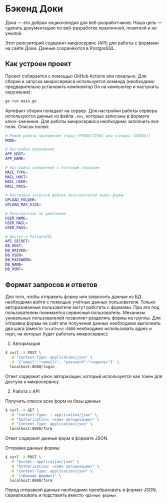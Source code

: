 # Бэкенд Доки

Дока — это добрая энциклопедия для веб-разработчиков. Наша цель — сделать документацию по веб-разработке практичной, понятной и не унылой.

Этот репозиторий содержит микросервис (API) для работы с формами на сайте Доки. Данные сохраняются в PostgreSQL.

## Как устроен проект

Проект собирается с помощью GitHub Actions или локально. Для сборки и запуска микросервиса используется команда (необходимо предварительно установить компилятор Go на компьютер и настроить окружение):

```bash
go run main.go
```

Артефакт сборки попадает на сервер. Для настройки работы сервера используются данные из файла `.env`, которые записаны в формате ключ-значение. Для работы микросервиса необходимо заполнить все поля. Список полей:

```bash
# Режим работы приложения (прод (PRODUCTION) или отладка (DEBUG))
MODE=

# Настройки приложения
APP_HOST=
APP_NAME=

# Настройка соединения с почтовым сервером
MAIL_TYPE=
MAIL_HOST=
MAIL_USER=
MAIL_PASS=

# Настройки загрузки файлов пользователей через форму
UPLOAD_FOLDER=
UPLOAD_MAX_SIZE=

# Пользователь по умолчанию
USER_NAME=
USER_MAIL=
USER_PASS=

# Доступ к PostgreSQL
API_SECRET=
DB_HOST=
DB_DRIVER=
DB_USER=
DB_PASSWORD=
DB_NAME=
DB_PORT=
```

## Формат запросов и ответов

Для того, чтобы отправить форму или запросить данные из БД необходимо войти с помощью учётных данных пользователя. Только авторизованные пользователи могут работать с формами. При это под пользователем понимается сервисный пользователь. Механизм уникальных пользователей позволяет разделять формы на группы. Для отправки формы на сайт или получения данных необходимо выполнить два шага (вместо `localhost:8080` необходимо использовать адрес и порт, на которых будет работать микросервис):

1. Авторизация

```bash
$ curl -X POST \
  -H "Content-Type: application/json" \
  -d '{"email":"<email>", "password":"<пароль>"}' \
  localhost:8080/login
```

Ответ содержит ключ авторизации, который используется как токен для доступа к микросервису.

2. Работа с API

Получить список всех форм из базы данных

```bash
$ curl -X GET \
  -H "Content-Type: : application/json" \
  -H "Authorization: <ключ авторизации>" \
  -H "Content-Type: application/json" \
  localhost:8080/form
```

Ответ содержит данные форм в формате JSON.

Отправка данных формы:

```bash
$ curl -X POST \
  -H "Accept: application/json" \
  -H "Authorization: <ключ авторизации>" \
  -H "Content-Type: application/json" \
  -d '{<Данные формы>}' \
  localhost:8080/form
```

Перед отправкой данные необходимо преобразовать в формат JSON, сериализовать и подставить вместо `<Данные формы>`.